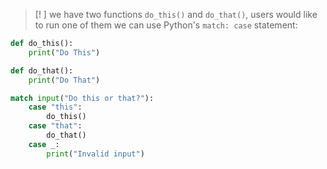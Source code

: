 > [! ] we have two functions `do_this()` and `do_that()`, users would like to run one of them we can use Python's `match: case` statement: 

```python
def do_this():
	print("Do This")

def do_that():
	print("Do That")

match input("Do this or that?"):
	case "this":
		do_this()
	case "that":
		do_that()
	case _:
		print("Invalid input")
```